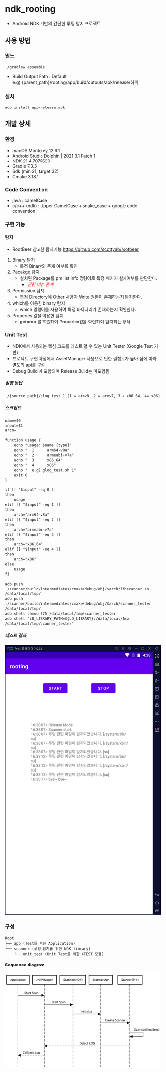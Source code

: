 # ndk_rooting 
* Android NDK 기반의 간단한 루팅 탐지 프로젝트
## 사용 방법
### 빌드
```
./gradlew assemble
```
* Build Output Path : Default<br> e.g) {parent_path}/rooting/app/build/outputs/apk/release/하위

### 설치
```
adb install app-release.apk
```

## 개발 상세
### 환경
* macOS Monterey 12.6.1
* Android Studio Dolphin | 2021.3.1 Patch 1
* NDK 21.4.7075529
* Gradle 7.3.3
* Sdk (min 21, target 32)
* Cmake 3.18.1

### Code Convention
* java : camelCase
* c/c++ (ndk) : Upper CamelCase + snake_case + google code convention

### 구현 기능
#### 탐지
* RootBeer 참고한 탐지기능 https://github.com/scottyab/rootbeer
1. Binary 탐지
	- 특정 Binary의 존재 여부를 확인
2. Pacakge 탐지
	- 설치된 Package를 pm list info 명령어로 특정 패키지 설치여부를 판단한다.
		- <span style="color:red;"> *권한 이슈 존재*</span>
3. Permission 탐지
	- 특정 Directory에 Other 사용자 Write 권한이 존재하는지 탐지한다.
4. which를 이용한 binary 탐지
	- which 명령어를 사용하여 특정 바이너리가 존재하는지 확인한다.
5. Properies 값을 이용한 탐지
	- getprop 를 호출하여 Properies값을 확인하여 탐지하는 방식

### Unit Test
* NDK에서 사용되는 핵심 코드를 테스트 할 수 있는 Unit Tester (Google Test 기반)
* 프로젝트 구현 과정에서 AssetManager 사용으로 인한 결합도가 높아 짐에 따라 별도의 api를 구성
* Debug Build 시 포함되며 Release Build는 미포함됨

##### 실행 방법
```
./{source_path}/glog_test 1 (1 = armv8, 2 = armv7, 3 = x86_64, 4= x86)
```

##### 스크립트
```
name=$0
input=$1
arch=

function usage {
    echo "usage: $name [type]"
    echo "  1      arm64-v8a"
    echo "  2      armeabi-v7a"
    echo "  3      x86_64"
    echo "  4      x86"
    echo "  e.g) glog_test.sh 1"
    exit 0
}

if [[ "$input" -eq 0 ]]
then
    usage
elif [[ "$input" -eq 1 ]]
then
    arch="arm64-v8a"
elif [[ "$input" -eq 2 ]]
then
    arch="armeabi-v7a"
elif [[ "$input" -eq 3 ]]
then
    arch="x86_64"
elif [[ "$input" -eq 4 ]]
then
    arch="x86"
else
    usage
fi

adb push ./scanner/build/intermediates/cmake/debug/obj/$arch/libscanner.so /data/local/tmp/
adb push ./scanner/build/intermediates/cmake/debug/obj/$arch/scanner_tester /data/local/tmp/
adb shell chmod 775 /data/local/tmp/scanner_tester
adb shell "LD_LIBRARY_PATH=${LD_LIBRARY}:/data/local/tmp /data/local/tmp/scanner_tester"
```

##### 테스트 결과
![test](./test_nox.png)

### 구성

```
Root
├── app (Test를 위한 Application)
└── scanner (루팅 탐지를 위한 NDK library)
	└── unit_test (Unit Test를 위한 GTEST 모듈)
```

#### Sequence diagram
![seq](./seq_dia.png)

